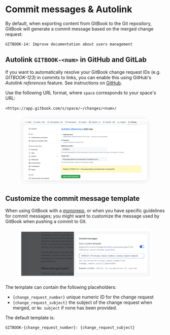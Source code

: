 # Commit messages & Autolink

By default, when exporting content from GitBook to the Git repository, GitBook will generate a commit message based on the merged change request:

```
GITBOOK-14: Improve documentation about users management
```

## Autolink `GITBOOK-<num>` in GitHub and GitLab

If you want to automatically resolve your GitBook change request IDs (e.g. _GITBOOK-123_) in commits to links, you can enable this using GitHub's _Autolink references_ feature. See instructions on [GitHub](https://help.github.com/en/github/administering-a-repository/configuring-autolinks-to-reference-external-resources).

Use the following URL format, where `space` corresponds to your space's URL:

`<https://app.gitbook.com/s/space/~/changes/<num>/`

<div data-full-width="true">

<figure><img src="../../.gitbook/assets/autolink.png" alt=""><figcaption></figcaption></figure>

</div>

## Customize the commit message template

When using GitBook with a [monorepo](monorepos.md), or when you have specific guidelines for commit messages; you might want to customize the message used by GitBook when pushing a commit to Git.

<div data-full-width="true">

<figure><img src="../../.gitbook/assets/gitsync_custom_message (1).png" alt=""><figcaption></figcaption></figure>

</div>

The template can contain the following placeholders:

* `{change_request_number}` unique numeric ID for the change request
* `{change_request_subject}` the subject of the change request when merged, or `No subject` if none has been provided.

The default template is:

```
GITBOOK-{change_request_number}: {change_request_subject}
```
